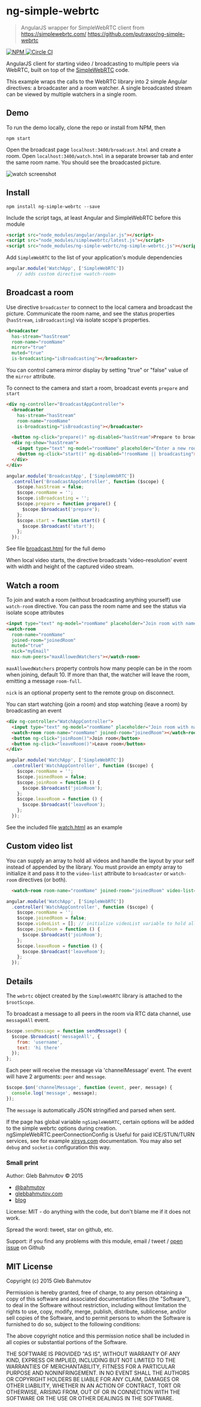 # ng-simple-webrtc

> AngularJS wrapper for SimpleWebRTC client from https://simplewebrtc.com/
> https://github.com/putraxor/ng-simple-webrtc

[![NPM][npm-icon] ][npm-url]
[![Circle CI][circle-ci-icon] ][circle-ci-url]

AngularJS client for starting video / broadcasting to multiple peers via WebRTC, built
on top of the [SimpleWebRTC](https://simplewebrtc.com/) code.

This example wraps the calls to the WebRTC library into 2 simple Angular directives: a broadcaster
and a room watcher. A single broadcasted stream can be viewed by multiple watchers in a single room.

## Demo

To run the demo locally, clone the repo or install from NPM, then

    npm start

Open the broadcast page `localhost:3400/broadcast.html` and create a room. Open `localhost:3400/watch.html`
in a separate browser tab and enter the same room name. You should see the broadcasted picture.

![watch screenshot](images/watch.jpg)

## Install

    npm install ng-simple-webrtc --save

Include the script tags, at least Angular and SimpleWebRTC before this module

```html
<script src="node_modules/angular/angular.js"></script>
<script src="node_modules/simplewebrtc/latest.js"></script>
<script src="node_modules/ng-simple-webrtc/ng-simple-webrtc.js"></script>
```

Add `SimpleWebRTC` to the list of your application's module dependencies

```js
angular.module('WatchApp', ['SimpleWebRTC'])
    // adds custom directive <watch-room>
```

## Broadcast a room

Use directive `broadcaster` to connect to the local camera and broadcast the picture.
Communicate the room name, and see the status properties (`hasStream`, `isBroadcasting`) via
isolate scope's properties.

```html
<broadcaster
  has-stream="hasStream"
  room-name="roomName"
  mirror="true"
  muted="true"
  is-broadcasting="isBroadcasting"></broadcaster>
```

You can control camera mirror display by setting "true" or "false" value of the `mirror` attribute.

To connect to the camera and start a room, broadcast events `prepare` and `start`

```html
<div ng-controller="BroadcastAppController">
  <broadcaster
    has-stream="hasStream"
    room-name="roomName"
    is-broadcasting="isBroadcasting"></broadcaster>

  <button ng-click="prepare()" ng-disabled="hasStream">Prepare to broadcast</button>
  <div ng-show="hasStream">
    <input type="text" ng-model="roomName" placeholder="Enter a new room name" />
    <button ng-click="start()" ng-disabled="!roomName || broadcasting">Start room</button>
  </div>
</div>
```
```js
angular.module('BroadcastApp', ['SimpleWebRTC'])
  .controller('BroadcastAppController', function ($scope) {
    $scope.hasStream = false;
    $scope.roomName = '';
    $scope.isBroadcasting = '';
    $scope.prepare = function prepare() {
      $scope.$broadcast('prepare');
    };
    $scope.start = function start() {
      $scope.$broadcast('start');
    };
  });
```

See file [broadcast.html](broadcast.html) for the full demo

When local video starts, the directive broadcasts 'video-resolution' event with width and height
of the captured video stream.

## Watch a room

To join and watch a room (without broadcasting anything yourself) use `watch-room` directive.
You can pass the room name and see the status via isolate scope attributes

```html
<input type="text" ng-model="roomName" placeholder="Join room with name" />
<watch-room 
  room-name="roomName" 
  joined-room="joinedRoom" 
  muted="true"
  nick="myEmail"
  max-num-peers="maxAllowedWatchers"></watch-room>
```

`maxAllowedWatchers` property controls how many people can be in the room when joining,
default 10. If more than that, the watcher will leave the room, emitting a message `room-full`.

`nick` is an optional property sent to the remote group on disconnect.

You can start watching (join a room) and stop watching (leave a room) by broadcasting
an event

```html
<div ng-controller="WatchAppController">
  <input type="text" ng-model="roomName" placeholder="Join room with name" />
  <watch-room room-name="roomName" joined-room="joinedRoom"></watch-room>
  <button ng-click="joinRoom()">Join room</button>
  <button ng-click="leaveRoom()">Leave room</button>
</div>
```

```js
angular.module('WatchApp', ['SimpleWebRTC'])
  .controller('WatchAppController', function ($scope) {
    $scope.roomName = '';
    $scope.joinedRoom = false;
    $scope.joinRoom = function () {
      $scope.$broadcast('joinRoom');
    };
    $scope.leaveRoom = function () {
      $scope.$broadcast('leaveRoom');
    };
  });
```

See the included file [watch.html](watch.html) as an example

## Custom video list

You can supply an array to hold all videos and handle the layout by your self instead of appended by the library. 
You must provide an empty array to initialize it and pass it to the `video-list` attribute to `broadcaster` or `watch-room` directives (or both).

```html
  <watch-room room-name="roomName" joined-room="joinedRoom" video-list="videoList"></watch-room>
```

```js
angular.module('WatchApp', ['SimpleWebRTC'])
  .controller('WatchAppController', function ($scope) {
    $scope.roomName = '';
    $scope.joinedRoom = false;
    $scope.videoList = []; // initialize videoList variable to hold all videos coming to watch-room directive
    $scope.joinRoom = function () {
      $scope.$broadcast('joinRoom');
    };
    $scope.leaveRoom = function () {
      $scope.$broadcast('leaveRoom');
    };
  });
```

## Details

The `webrtc` object created by the `SimpleWebRTC` library is attached to the `$rootScope`.

To broadcast a message to all peers in the room via RTC data channel, use `messageAll` event.

```js
$scope.sendMessage = function sendMessage() {
  $scope.$broadcast('messageAll', {
    from: 'username',
    text: 'hi there'
  });
};
```

Each peer will receive the message via 'channelMessage' event. The event will have 2 arguments: `peer` and `message`.

```js
$scope.$on('channelMessage', function (event, peer, message) {
  console.log('message', message);
});
```

The `message` is automatically JSON stringified and parsed when sent.

If the page has global variable `ngSimpleWebRTC`, certain options will be added to the simple webrtc options during creation. ngSimpleWebRTC.peerConnectionConfig is Useful for paid ICE/STUN/TURN services, 
see for example [xirsys.com](http://xirsys.com/simplewebrtc/) documentation. You may also set `debug` and `socketio` configuration this way.

### Small print

Author: Gleb Bahmutov &copy; 2015

* [@bahmutov](https://twitter.com/bahmutov)
* [glebbahmutov.com](http://glebbahmutov.com)
* [blog](http://glebbahmutov.com/blog/)

License: MIT - do anything with the code, but don't blame me if it does not work.

Spread the word: tweet, star on github, etc.

Support: if you find any problems with this module, email / tweet /
[open issue](https://github.com/bahmutov/ng-simple-webrtc/issues) on Github

## MIT License

Copyright (c) 2015 Gleb Bahmutov

Permission is hereby granted, free of charge, to any person
obtaining a copy of this software and associated documentation
files (the "Software"), to deal in the Software without
restriction, including without limitation the rights to use,
copy, modify, merge, publish, distribute, sublicense, and/or sell
copies of the Software, and to permit persons to whom the
Software is furnished to do so, subject to the following
conditions:

The above copyright notice and this permission notice shall be
included in all copies or substantial portions of the Software.

THE SOFTWARE IS PROVIDED "AS IS", WITHOUT WARRANTY OF ANY KIND,
EXPRESS OR IMPLIED, INCLUDING BUT NOT LIMITED TO THE WARRANTIES
OF MERCHANTABILITY, FITNESS FOR A PARTICULAR PURPOSE AND
NONINFRINGEMENT. IN NO EVENT SHALL THE AUTHORS OR COPYRIGHT
HOLDERS BE LIABLE FOR ANY CLAIM, DAMAGES OR OTHER LIABILITY,
WHETHER IN AN ACTION OF CONTRACT, TORT OR OTHERWISE, ARISING
FROM, OUT OF OR IN CONNECTION WITH THE SOFTWARE OR THE USE OR
OTHER DEALINGS IN THE SOFTWARE.

[npm-icon]: https://nodei.co/npm/ng-simple-webrtc.png?downloads=true
[npm-url]: https://npmjs.org/package/ng-simple-webrtc
[circle-ci-icon]: https://circleci.com/gh/bahmutov/ng-simple-webrtc.svg?style=svg
[circle-ci-url]: https://circleci.com/gh/bahmutov/ng-simple-webrtc
